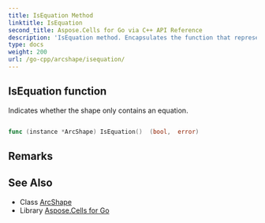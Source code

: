 ```yaml
---
title: IsEquation Method 
linktitle: IsEquation
second_title: Aspose.Cells for Go via C++ API Reference
description: 'IsEquation method. Encapsulates the function that represents isequation in Go.'
type: docs
weight: 200
url: /go-cpp/arcshape/isequation/
---
```


## IsEquation function

Indicates whether the shape only contains an equation.

```go

func (instance *ArcShape) IsEquation()  (bool,  error) 

```

## Remarks


## See Also

* Class [ArcShape](../)
* Library [Aspose.Cells for Go](../../)
